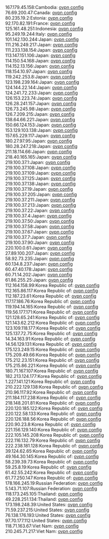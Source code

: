 167.179.45.158:Cambodia: [ovpn config](vpn/167_179_45_158.ovpn)  
76.69.200.47:Canada: [ovpn config](vpn/76_69_200_47.ovpn)  
80.235.19.2:Estonia: [ovpn config](vpn/80_235_19_2.ovpn)  
92.170.82.191:France: [ovpn config](vpn/92_170_82_191.ovpn)  
125.161.48.251:Indonesia: [ovpn config](vpn/125_161_48_251.ovpn)  
95.249.19.244:Italy: [ovpn config](vpn/95_249_19_244.ovpn)  
101.142.130.244:Japan: [ovpn config](vpn/101_142_130_244.ovpn)  
111.216.249.217:Japan: [ovpn config](vpn/111_216_249_217.ovpn)  
111.233.138.154:Japan: [ovpn config](vpn/111_233_138_154.ovpn)  
113.147.151.106:Japan: [ovpn config](vpn/113_147_151_106.ovpn)  
114.150.54.168:Japan: [ovpn config](vpn/114_150_54_168.ovpn)  
114.152.13.156:Japan: [ovpn config](vpn/114_152_13_156.ovpn)  
118.154.10.97:Japan: [ovpn config](vpn/118_154_10_97.ovpn)  
119.242.253.8:Japan: [ovpn config](vpn/119_242_253_8.ovpn)  
123.198.239.164:Japan: [ovpn config](vpn/123_198_239_164.ovpn)  
124.144.22.144:Japan: [ovpn config](vpn/124_144_22_144.ovpn)  
124.241.72.233:Japan: [ovpn config](vpn/124_241_72_233.ovpn)  
126.153.223.74:Japan: [ovpn config](vpn/126_153_223_74.ovpn)  
126.28.241.157:Japan: [ovpn config](vpn/126_28_241_157.ovpn)  
126.73.245.98:Japan: [ovpn config](vpn/126_73_245_98.ovpn)  
126.7.209.215:Japan: [ovpn config](vpn/126_7_209_215.ovpn)  
138.64.66.221:Japan: [ovpn config](vpn/138_64_66_221.ovpn)  
150.66.124.153:Japan: [ovpn config](vpn/150_66_124_153.ovpn)  
153.129.103.138:Japan: [ovpn config](vpn/153_129_103_138.ovpn)  
157.65.229.117:Japan: [ovpn config](vpn/157_65_229_117.ovpn)  
180.27.97.95:Japan: [ovpn config](vpn/180_27_97_95.ovpn)  
180.28.247.218:Japan: [ovpn config](vpn/180_28_247_218.ovpn)  
211.18.114.66:Japan: [ovpn config](vpn/211_18_114_66.ovpn)  
218.40.165.165:Japan: [ovpn config](vpn/218_40_165_165.ovpn)  
219.100.37.1:Japan: [ovpn config](vpn/219_100_37_1.ovpn)  
219.100.37.108:Japan: [ovpn config](vpn/219_100_37_108.ovpn)  
219.100.37.109:Japan: [ovpn config](vpn/219_100_37_109.ovpn)  
219.100.37.125:Japan: [ovpn config](vpn/219_100_37_125.ovpn)  
219.100.37.138:Japan: [ovpn config](vpn/219_100_37_138.ovpn)  
219.100.37.19:Japan: [ovpn config](vpn/219_100_37_19.ovpn)  
219.100.37.205:Japan: [ovpn config](vpn/219_100_37_205.ovpn)  
219.100.37.211:Japan: [ovpn config](vpn/219_100_37_211.ovpn)  
219.100.37.213:Japan: [ovpn config](vpn/219_100_37_213.ovpn)  
219.100.37.22:Japan: [ovpn config](vpn/219_100_37_22.ovpn)  
219.100.37.4:Japan: [ovpn config](vpn/219_100_37_4.ovpn)  
219.100.37.50:Japan: [ovpn config](vpn/219_100_37_50.ovpn)  
219.100.37.58:Japan: [ovpn config](vpn/219_100_37_58.ovpn)  
219.100.37.67:Japan: [ovpn config](vpn/219_100_37_67.ovpn)  
219.100.37.7:Japan: [ovpn config](vpn/219_100_37_7.ovpn)  
219.100.37.90:Japan: [ovpn config](vpn/219_100_37_90.ovpn)  
220.100.0.61:Japan: [ovpn config](vpn/220_100_0_61.ovpn)  
27.89.100.207:Japan: [ovpn config](vpn/27_89_100_207.ovpn)  
58.92.73.235:Japan: [ovpn config](vpn/58_92_73_235.ovpn)  
60.134.8.237:Japan: [ovpn config](vpn/60_134_8_237.ovpn)  
60.47.40.178:Japan: [ovpn config](vpn/60_47_40_178.ovpn)  
60.71.14.202:Japan: [ovpn config](vpn/60_71_14_202.ovpn)  
61.86.255.25:Japan: [ovpn config](vpn/61_86_255_25.ovpn)  
112.164.158.99:Korea Republic of: [ovpn config](vpn/112_164_158_99.ovpn)  
112.165.86.117:Korea Republic of: [ovpn config](vpn/112_165_86_117.ovpn)  
112.187.23.61:Korea Republic of: [ovpn config](vpn/112_187_23_61.ovpn)  
117.17.186.76:Korea Republic of: [ovpn config](vpn/117_17_186_76.ovpn)  
119.194.14.165:Korea Republic of: [ovpn config](vpn/119_194_14_165.ovpn)  
119.56.177.171:Korea Republic of: [ovpn config](vpn/119_56_177_171.ovpn)  
121.128.65.241:Korea Republic of: [ovpn config](vpn/121_128_65_241.ovpn)  
121.143.62.212:Korea Republic of: [ovpn config](vpn/121_143_62_212.ovpn)  
123.109.118.177:Korea Republic of: [ovpn config](vpn/123_109_118_177.ovpn)  
125.137.72.75:Korea Republic of: [ovpn config](vpn/125_137_72_75.ovpn)  
14.34.163.91:Korea Republic of: [ovpn config](vpn/14_34_163_91.ovpn)  
14.56.129.131:Korea Republic of: [ovpn config](vpn/14_56_129_131.ovpn)  
175.123.249.15:Korea Republic of: [ovpn config](vpn/175_123_249_15.ovpn)  
175.209.49.66:Korea Republic of: [ovpn config](vpn/175_209_49_66.ovpn)  
175.212.23.151:Korea Republic of: [ovpn config](vpn/175_212_23_151.ovpn)  
175.215.86.221:Korea Republic of: [ovpn config](vpn/175_215_86_221.ovpn)  
180.71.167.107:Korea Republic of: [ovpn config](vpn/180_71_167_107.ovpn)  
182.213.124.177:Korea Republic of: [ovpn config](vpn/182_213_124_177.ovpn)  
1.227.141.121:Korea Republic of: [ovpn config](vpn/1_227_141_121.ovpn)  
210.222.129.138:Korea Republic of: [ovpn config](vpn/210_222_129_138.ovpn)  
210.96.117.92:Korea Republic of: [ovpn config](vpn/210_96_117_92.ovpn)  
211.184.117.238:Korea Republic of: [ovpn config](vpn/211_184_117_238.ovpn)  
218.148.201.81:Korea Republic of: [ovpn config](vpn/218_148_201_81.ovpn)  
220.120.185.122:Korea Republic of: [ovpn config](vpn/220_120_185_122.ovpn)  
220.122.58.133:Korea Republic of: [ovpn config](vpn/220_122_58_133.ovpn)  
220.126.188.56:Korea Republic of: [ovpn config](vpn/220_126_188_56.ovpn)  
220.90.23.8:Korea Republic of: [ovpn config](vpn/220_90_23_8.ovpn)  
221.156.129.140:Korea Republic of: [ovpn config](vpn/221_156_129_140.ovpn)  
222.105.145.208:Korea Republic of: [ovpn config](vpn/222_105_145_208.ovpn)  
222.116.132.79:Korea Republic of: [ovpn config](vpn/222_116_132_79.ovpn)  
222.238.181.128:Korea Republic of: [ovpn config](vpn/222_238_181_128.ovpn)  
39.124.62.65:Korea Republic of: [ovpn config](vpn/39_124_62_65.ovpn)  
49.164.30.145:Korea Republic of: [ovpn config](vpn/49_164_30_145.ovpn)  
58.239.39.73:Korea Republic of: [ovpn config](vpn/58_239_39_73.ovpn)  
59.25.8.19:Korea Republic of: [ovpn config](vpn/59_25_8_19.ovpn)  
61.42.55.242:Korea Republic of: [ovpn config](vpn/61_42_55_242.ovpn)  
61.77.250.147:Korea Republic of: [ovpn config](vpn/61_77_250_147.ovpn)  
178.166.245.19:Russian Federation: [ovpn config](vpn/178_166_245_19.ovpn)  
5.143.71.107:Russian Federation: [ovpn config](vpn/5_143_71_107.ovpn)  
118.173.245.105:Thailand: [ovpn config](vpn/118_173_245_105.ovpn)  
49.228.251.134:Thailand: [ovpn config](vpn/49_228_251_134.ovpn)  
173.198.248.39:United States: [ovpn config](vpn/173_198_248_39.ovpn)  
71.59.237.215:United States: [ovpn config](vpn/71_59_237_215.ovpn)  
76.138.176.193:United States: [ovpn config](vpn/76_138_176_193.ovpn)  
97.70.177.112:United States: [ovpn config](vpn/97_70_177_112.ovpn)  
118.71.163.67:Viet Nam: [ovpn config](vpn/118_71_163_67.ovpn)  
210.245.71.217:Viet Nam: [ovpn config](vpn/210_245_71_217.ovpn)  

